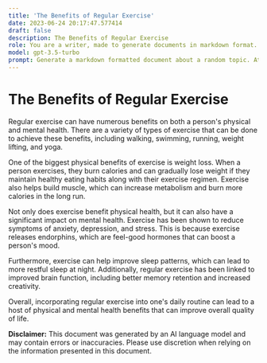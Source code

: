 ```yaml
---
title: 'The Benefits of Regular Exercise'
date: 2023-06-24 20:17:47.577414
draft: false
description: The Benefits of Regular Exercise
role: You are a writer, made to generate documents in markdown format. It is very important that all of the documents you generate are in valid markdown format.
model: gpt-3.5-turbo
prompt: Generate a markdown formatted document about a random topic. At the bottom, include a disclaimer explaining that the document was generated by you. The first line of the document should be the title. Make sure that the entire document is in proper markdown format, using a mix of various tags to make the document visually appealing.
---
```


# The Benefits of Regular Exercise

Regular exercise can have numerous benefits on both a person's physical and mental health. There are a variety of types of exercise that can be done to achieve these benefits, including walking, swimming, running, weight lifting, and yoga.

One of the biggest physical benefits of exercise is weight loss. When a person exercises, they burn calories and can gradually lose weight if they maintain healthy eating habits along with their exercise regimen. Exercise also helps build muscle, which can increase metabolism and burn more calories in the long run.

Not only does exercise benefit physical health, but it can also have a significant impact on mental health. Exercise has been shown to reduce symptoms of anxiety, depression, and stress. This is because exercise releases endorphins, which are feel-good hormones that can boost a person's mood.

Furthermore, exercise can help improve sleep patterns, which can lead to more restful sleep at night. Additionally, regular exercise has been linked to improved brain function, including better memory retention and increased creativity.

Overall, incorporating regular exercise into one's daily routine can lead to a host of physical and mental health benefits that can improve overall quality of life.

**Disclaimer:** This document was generated by an AI language model and may contain errors or inaccuracies. Please use discretion when relying on the information presented in this document.